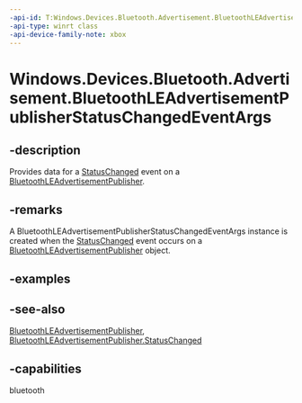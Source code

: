 ```yaml
---
-api-id: T:Windows.Devices.Bluetooth.Advertisement.BluetoothLEAdvertisementPublisherStatusChangedEventArgs
-api-type: winrt class
-api-device-family-note: xbox
---
```


<!-- Class syntax.
public class BluetoothLEAdvertisementPublisherStatusChangedEventArgs : Windows.Devices.Bluetooth.Advertisement.IBluetoothLEAdvertisementPublisherStatusChangedEventArgs
-->

# Windows.Devices.Bluetooth.Advertisement.BluetoothLEAdvertisementPublisherStatusChangedEventArgs

## -description
Provides data for a [StatusChanged](bluetoothleadvertisementpublisher_statuschanged.md) event on a [BluetoothLEAdvertisementPublisher](bluetoothleadvertisementpublisher.md).

## -remarks
A BluetoothLEAdvertisementPublisherStatusChangedEventArgs instance is created when the [StatusChanged](bluetoothleadvertisementpublisher_statuschanged.md) event occurs on a [BluetoothLEAdvertisementPublisher](bluetoothleadvertisementpublisher.md) object.

## -examples

## -see-also
[BluetoothLEAdvertisementPublisher](bluetoothleadvertisementpublisher.md), [BluetoothLEAdvertisementPublisher.StatusChanged](bluetoothleadvertisementpublisher_statuschanged.md)
## -capabilities
bluetooth
